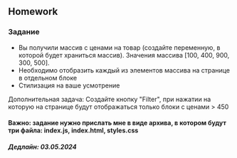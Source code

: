 ##  Homework

### Задание

 - Вы получили массив с ценами на товар (создайте переменную, в которой будет храниться массив). Значения массива [100, 400, 900, 300, 500].
 - Необходимо отобразить каждый из элементов массива на странице в отдельном блоке
 - Стилизация на ваше усмотрение

Дополнительная задача: 
Создайте кнопку "Filter", при нажатии на которую на странице будут отображаться только блоки с ценами > 450

#### Важно: задание нужно прислать мне в виде архива, в котором будут три файла: index.js, index.html, styles.css

##### Дедлайн: 03.05.2024


